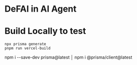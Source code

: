 # DeFAI in AI Agent





# Build Locally to test



```
npx prisma generate
pnpm run vercel-build
```
npm i --save-dev prisma@latest                       │
npm i @prisma/client@latest   